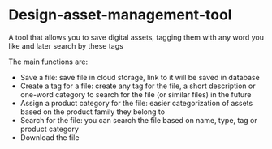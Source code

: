 <h1>Design-asset-management-tool</h1>
A tool that allows you to save digital assets, tagging them with any word you like and later search by these tags

The main functions are:
- Save a file: save file in cloud storage, link to it will be saved in database
- Create a tag for a file: create any tag for the file, a short description or one-word category to search for the file (or similar files) in the future
- Assign a product category for the file: easier categorization of assets based on the product family they belong to
- Search for the file: you can search the file based on name, type, tag or product category
- Download the file
